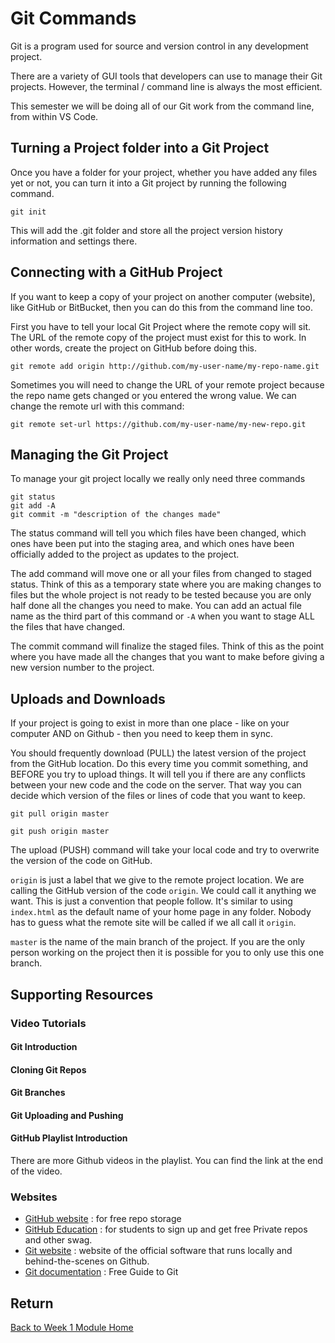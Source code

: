 # Git Commands

Git is a program used for source and version control in any development project.

There are a variety of GUI tools that developers can use to manage their Git projects. However, the terminal / command line is always the most efficient.

This semester we will be doing all of our Git work from the command line, from within VS Code.

## Turning a Project folder into a Git Project

Once you have a folder for your project, whether you have added any files yet or not, you can turn it into a Git project by running the following command.

```
git init
```

This will add the .git folder and store all the project version history information and settings there.

## Connecting with a GitHub Project

If you want to keep a copy of your project on another computer (website), like GitHub or BitBucket, then you can do this from the command line too.

First you have to tell your local Git Project where the remote copy will sit. The URL of the remote copy of the project must exist for this to work. In other words, create the project on GitHub before doing this.

```
git remote add origin http://github.com/my-user-name/my-repo-name.git
```

Sometimes you will need to change the URL of your remote project because the repo name gets changed or you entered the wrong value. We can change the remote url with this command:

```
git remote set-url https://github.com/my-user-name/my-new-repo.git
```

## Managing the Git Project

To manage your git project locally we really only need three commands

```
git status
git add -A
git commit -m "description of the changes made"
```

The status command will tell you which files have been changed, which ones have been put into the staging area, and which ones have been officially added to the project as updates to the project.

The add command will move one or all your files from changed to staged status. Think of this as a temporary state where you are making changes to files but the whole project is not ready to be tested because you are only half done all the changes you need to make. You can add an actual file name as the third part of this command or `-A` when you want to stage ALL the files that have changed.

The commit command will finalize the staged files. Think of this as the point where you have made all the changes that you want to make before giving a new version number to the project.

## Uploads and Downloads

If your project is going to exist in more than one place - like on your computer AND on Github - then you need to keep them in sync.

You should frequently download (PULL) the latest version of the project from the GitHub location. Do this every time you commit something, and BEFORE you try to upload things. It will tell you if there are any conflicts between your new code and the code on the server. That way you can decide which version of the files or lines of code that you want to keep.

```
git pull origin master

git push origin master
```

The upload (PUSH) command will take your local code and try to overwrite the version of the code on GitHub.

`origin` is just a label that we give to the remote project location. We are calling the GitHub version of the code `origin`. We could call it anything we want. This is just a convention that people follow. It's similar to using `index.html` as the default name of your home page in any folder. Nobody has to guess what the remote site will be called if we all call it `origin`.

`master` is the name of the main branch of the project. If you are the only person working on the project then it is possible for you to only use this one branch.

## Supporting Resources

### Video Tutorials

#### Git Introduction

<YouTube
  title="Learning Git Intro"
  url="https://www.youtube.com/embed/EdEWigP6zxQ"
/>

#### Cloning Git Repos

<YouTube
  title="Cloning Git Repos"
  url="https://www.youtube.com/embed/0I8SLF3z-OU"
/>

#### Git Branches

<YouTube
  title="Git WTF is a Branch"
  url="https://www.youtube.com/embed/t4IbjqqW8x0"
/>

#### Git Uploading and Pushing

<YouTube
  title="Git Pushing to GitHub"
  url="https://www.youtube.com/embed/W7utItgBfN0"
/>

#### GitHub Playlist Introduction

<YouTube
  title="Learning GitHub Introduction"
  url="https://www.youtube.com/embed/M9uTajSRytE"
/>

There are more Github videos in the playlist. You can find the link at the end of the video.

### Websites

- [GitHub website](https://www.github.com/) : for free repo storage
- [GitHub Education](https://education.github.com/pack) : for students to sign up and get free Private repos and other swag.
- [Git website](https://git-scm.com/) : website of the official software that runs locally and behind-the-scenes on Github.
- [Git documentation](https://git-scm.com/book/en/v2) : Free Guide to Git

## Return

[Back to Week 1 Module Home](./README.md)
